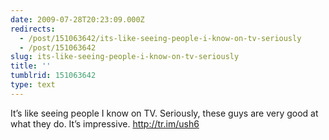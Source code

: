 ```yaml
---
date: 2009-07-28T20:23:09.000Z
redirects:
  - /post/151063642/its-like-seeing-people-i-know-on-tv-seriously
  - /post/151063642
slug: its-like-seeing-people-i-know-on-tv-seriously
title: ''
tumblrid: 151063642
type: text
---
```

<p>It&rsquo;s like seeing people I know on TV. Seriously, these guys are very good at what they do. It&rsquo;s impressive. <a href="http://tr.im/ush6">http://tr.im/ush6</a></p>
